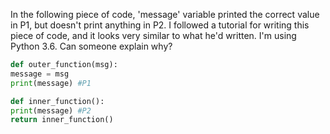 In the following piece of code, 'message' variable printed the correct value in P1, but doesn't print anything in P2. I followed a tutorial for writing this piece of code, and it looks very similar to what he'd written. I'm using Python 3.6. Can someone explain why?

~~~python
def outer_function(msg):
message = msg 
print(message) #P1

def inner_function():
print(message) #P2
return inner_function()
~~~
    